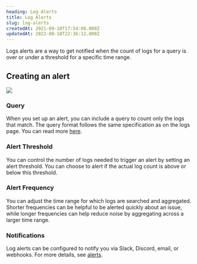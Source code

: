 ```yaml
---
heading: Log Alerts
title: Log Alerts
slug: log-alerts
createdAt: 2021-09-10T17:54:08.000Z
updatedAt: 2022-08-18T22:36:12.000Z
---
```


Logs alerts are a way to get notified when the count of logs for a query is over or under a threshold for a specific time range.

## Creating an alert

![](/images/log-alert.png)

### Query

When you set up an alert, you can include a query to count only the logs that match. The query format follows the same specification as on the logs page. You can read more [here](./log-search.md).

### Alert Threshold

You can control the number of logs needed to trigger an alert by setting an alert threshold. You can choose to alert if the actual log count is above or below this threshold.

### Alert Frequency

You can adjust the time range for which logs are searched and aggregated. Shorter frequencies can be helpful to be alerted quickly about an issue, while longer frequencies can help reduce noise by aggregating across a larger time range.

### Notifications

Log alerts can be configured to notify you via Slack, Discord, email, or webhooks. For more details, see [alerts](../3_general-features/alerts.md).
